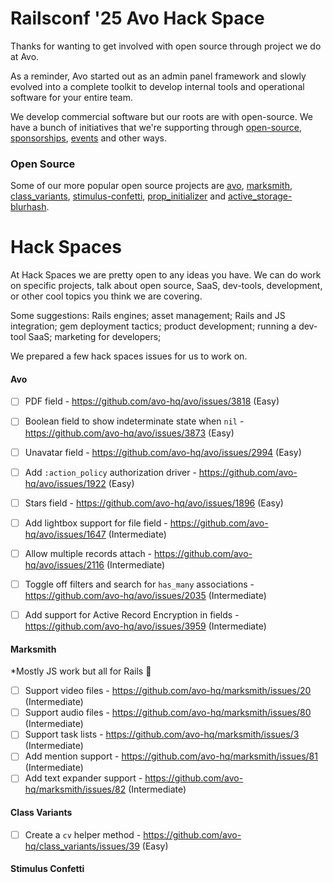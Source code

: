 # Railsconf '25 Avo Hack Space

Thanks for wanting to get involved with open source through project we do at Avo.

As a reminder, Avo started out as an admin panel framework and slowly evolved into a complete toolkit to develop internal tools and operational software for your entire team.

We develop commercial software but our roots are with open-source. We have a bunch of initiatives that we're supporting through [open-source](https://github.com/orgs/avo-hq/repositories), [sponsorships](https://github.com/orgs/avo-hq/sponsoring), [events](https://friendlyrb.com/) and other ways.

### Open Source

Some of our more popular open source projects are [avo](https://github.com/avo-hq/avo), [marksmith](https://github.com/avo-hq/marksmith), [class_variants](https://github.com/avo-hq/class_variants), [stimulus-confetti](https://github.com/avo-hq/stimulus-confetti), [prop_initializer](https://github.com/avo-hq/prop_initializer) and [active_storage-blurhash](https://github.com/avo-hq/active_storage-blurhash).

# Hack Spaces

At Hack Spaces we are pretty open to any ideas you have.
We can do work on specific projects, talk about open source, SaaS, dev-tools, development, or other cool topics you think we are covering.

Some suggestions: Rails engines; asset management; Rails and JS integration; gem deployment tactics; product development; running a dev-tool SaaS; marketing for developers;

We prepared a few hack spaces issues for us to work on.

#### Avo

- [ ] PDF field - https://github.com/avo-hq/avo/issues/3818 (Easy)
- [ ] Boolean field to show indeterminate state when `nil` - https://github.com/avo-hq/avo/issues/3873 (Easy)
- [ ] Unavatar field - https://github.com/avo-hq/avo/issues/2994 (Easy)
- [ ] Add `:action_policy` authorization driver - https://github.com/avo-hq/avo/issues/1922 (Easy)
- [ ] Stars field - https://github.com/avo-hq/avo/issues/1896 (Easy)


- [ ] Add lightbox support for file field - https://github.com/avo-hq/avo/issues/1647 (Intermediate)
- [ ] Allow multiple records attach - https://github.com/avo-hq/avo/issues/2116 (Intermediate)
- [ ] Toggle off filters and search for `has_many` associations - https://github.com/avo-hq/avo/issues/2035 (Intermediate)
- [ ] Add support for Active Record Encryption in fields - https://github.com/avo-hq/avo/issues/3959 (Intermediate)

#### Marksmith

*Mostly JS work but all for Rails 🫶

- [ ] Support video files - https://github.com/avo-hq/marksmith/issues/20 (Intermediate)
- [ ] Support audio files - https://github.com/avo-hq/marksmith/issues/80 (Intermediate)
- [ ] Support task lists - https://github.com/avo-hq/marksmith/issues/3 (Intermediate)
- [ ] Add mention support - https://github.com/avo-hq/marksmith/issues/81 (Intermediate)
- [ ] Add text expander support - https://github.com/avo-hq/marksmith/issues/82 (Intermediate)

#### Class Variants

- [ ] Create a `cv` helper method - https://github.com/avo-hq/class_variants/issues/39 (Easy)

#### Stimulus Confetti
